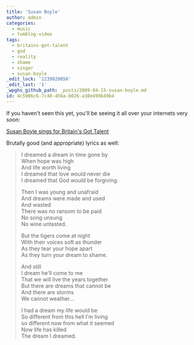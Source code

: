 ```yaml
---
title: 'Susan Boyle'
author: admin
categories:
  - music
  - tumblog-video
tags:
  - britains-got-talent
  - god
  - reality
  - shame
  - singer
  - susan-boyle
_edit_lock: '1239820058'
_edit_last: '1'
_wpghs_github_path: _posts/2009-04-15-susan-boyle.md
id: 4c5986c6-7c40-456a-b026-a38e499b49b4
---
```

<p>If you haven't seen this yet, you'll be seeing it all over your internets very soon:</p>
<p><a href="http://www.youtube.com/watch?v=9lp0IWv8QZY">Susan Boyle sings for Britain's Got Talent</a></p>
<p>Brutally good (and appropriate) lyrics as well:</p>
<blockquote><p>I dreamed a dream in time gone by<br />
When hope was high<br />
And life worth living<br />
I dreamed that love would never die<br />
I dreamed that God would be forgiving.</p>
<p>Then I was young and unafraid<br />
And dreams were made and used<br />
And wasted<br />
There was no ransom to be paid<br />
No song unsung<br />
No wine untasted.</p>
<p>But the tigers come at night<br />
With their voices soft as thunder<br />
As they tear your hope apart<br />
As they turn your dream to shame.</p>
<p>And still<br />
I dream he'll come to me<br />
That we will live the years together<br />
But there are dreams that cannot be<br />
And there are storms<br />
We cannot weather...</p>
<p>I had a dream my life would be<br />
So different from this hell I'm living<br />
so different now from what it seemed<br />
Now life has killed<br />
The dream I dreamed.</p></blockquote>
